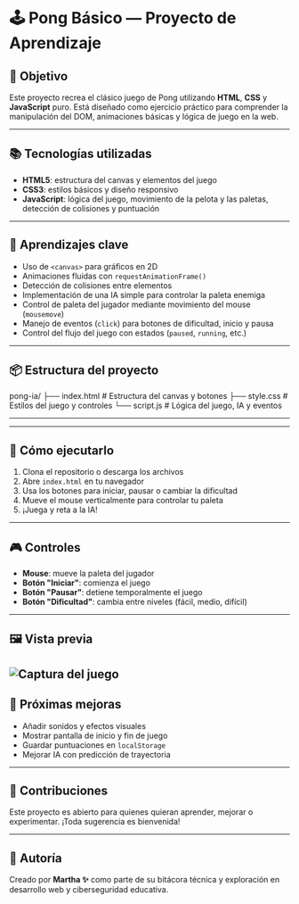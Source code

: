 # 🕹️ Pong Básico — Proyecto de Aprendizaje

## 🎯 Objetivo  
Este proyecto recrea el clásico juego de Pong utilizando **HTML**, **CSS** y **JavaScript** puro. Está diseñado como ejercicio práctico para comprender la manipulación del DOM, animaciones básicas y lógica de juego en la web.

---

## 📚 Tecnologías utilizadas  
- **HTML5**: estructura del canvas y elementos del juego  
- **CSS3**: estilos básicos y diseño responsivo  
- **JavaScript**: lógica del juego, movimiento de la pelota y las paletas, detección de colisiones y puntuación

---

## 🧠 Aprendizajes clave  
- Uso de `<canvas>` para gráficos en 2D  
- Animaciones fluidas con `requestAnimationFrame()`  
- Detección de colisiones entre elementos  
- Implementación de una IA simple para controlar la paleta enemiga  
- Control de paleta del jugador mediante movimiento del mouse (`mousemove`)  
- Manejo de eventos (`click`) para botones de dificultad, inicio y pausa  
- Control del flujo del juego con estados (`paused`, `running`, etc.)

---

## 📦 Estructura del proyecto
pong-ia/
 ├── index.html # Estructura del canvas y botones 
 ├── style.css # Estilos del juego y controles 
 └── script.js # Lógica del juego, IA y eventos


---


---

## 🚀 Cómo ejecutarlo  
1. Clona el repositorio o descarga los archivos  
2. Abre `index.html` en tu navegador  
3. Usa los botones para iniciar, pausar o cambiar la dificultad  
4. Mueve el mouse verticalmente para controlar tu paleta  
5. ¡Juega y reta a la IA!

---

## 🎮 Controles  
- **Mouse**: mueve la paleta del jugador  
- **Botón "Iniciar"**: comienza el juego  
- **Botón "Pausar"**: detiene temporalmente el juego  
- **Botón "Dificultad"**: cambia entre niveles (fácil, medio, difícil)

---

## 🖼️ Vista previa  
![Captura del juego](assets/imagen_juego.png)
---

## 🌱 Próximas mejoras  
- Añadir sonidos y efectos visuales  
- Mostrar pantalla de inicio y fin de juego  
- Guardar puntuaciones en `localStorage`  
- Mejorar IA con predicción de trayectoria

---

## 🤝 Contribuciones  
Este proyecto es abierto para quienes quieran aprender, mejorar o experimentar. ¡Toda sugerencia es bienvenida!

---

## 📌 Autoría  
Creado por **Martha ✨** como parte de su bitácora técnica y exploración en desarrollo web y ciberseguridad educativa.



